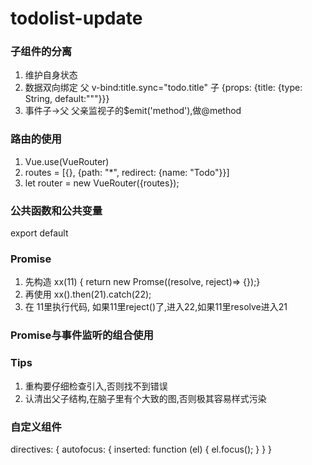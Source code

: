# todolist-update
### 子组件的分离
1. 维护自身状态
2. 数据双向绑定 父 v-bind:title.sync="todo.title"
            子 {props: {title: {type: String, default:"""}}}
3. 事件子->父 父亲监视子的$emit('method'),做@method

### 路由的使用
1. Vue.use(VueRouter)
2. routes = [{}, {path: "*", redirect: {name: "Todo"}}]
3. let router = new VueRouter({routes});

### 公共函数和公共变量
export default

### Promise
1. 先构造 xx(11) { return new Promse((resolve, reject)=> {});}
2. 再使用 xx().then(21).catch(22);
3. 在 11里执行代码, 如果11里reject()了,进入22,如果11里resolve进入21

### Promise与事件监听的组合使用

### Tips
1. 重构要仔细检查引入,否则找不到错误
2. 认清出父子结构,在脑子里有个大致的图,否则极其容易样式污染

### 自定义组件
directives: {
  autofocus: {
    inserted: function (el) {
      el.focus();
    }
  }
}

